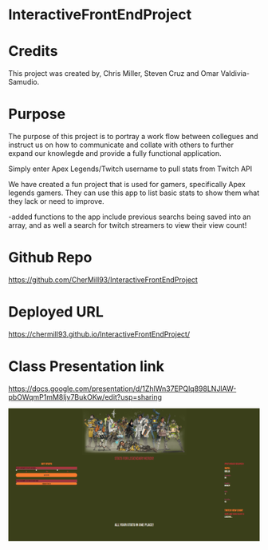 # InteractiveFrontEndProject

# Credits
This project was created by, Chris Miller, Steven Cruz and  Omar Valdivia-Samudio.

# Purpose
The purpose of this project is to portray a work flow between collegues and instruct us on how to communicate and collate with others to further expand our knowlegde and provide a fully functional application.

Simply enter Apex Legends/Twitch username to pull stats from Twitch API

We have created a fun project that is used for gamers, specifically Apex legends gamers. They can use this app to list basic stats to show them what they lack or need to improve. 

-added functions to the app include previous searchs being saved into an array, and as well a search for twitch streamers to view their view count! 

# Github Repo
https://github.com/CherMill93/InteractiveFrontEndProject

# Deployed URL
https://chermill93.github.io/InteractiveFrontEndProject/

# Class Presentation link
https://docs.google.com/presentation/d/1ZhlWn37EPQlq898LNJlAW-pbOWqmP1mM8ljv7BukOKw/edit?usp=sharing

![](2021-12-30-18-21-48.png)